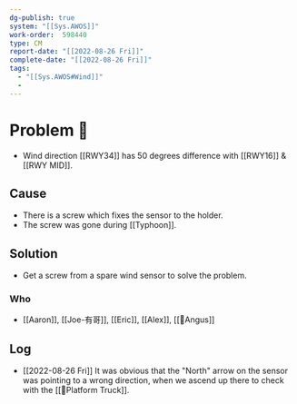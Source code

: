 ```yaml
---
dg-publish: true
system: "[[Sys.AWOS]]"
work-order:  598440
type: CM
report-date: "[[2022-08-26 Fri]]"
complete-date: "[[2022-08-26 Fri]]"
tags:
  - "[[Sys.AWOS#Wind]]"
  - 
---
```

# Problem 🐞
- Wind direction  [[RWY34]] has 50 degrees difference with [[RWY16]] & [[RWY MID]].
## Cause
- There is a screw which fixes the sensor to the holder.
- The screw was gone during [[Typhoon]].
## Solution
- Get a screw from a spare wind sensor to solve the problem.
### Who
- [[Aaron]], [[Joe-有哥]], [[Eric]], [[Alex]], [[👨Angus]]

## Log
- [[2022-08-26 Fri]] It was obvious that the "North" arrow on the sensor was pointing to a wrong direction, when we ascend up there to check with the [[🚚Platform Truck]]. 
